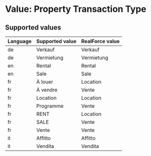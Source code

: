 # Value: Property Transaction Type

## Supported values

| Language | Supported value | RealForce value |
| :--- | :--- | :--- |
| de | Verkauf | Verkauf |
| de | Vermietung | Vermietung |
| en | Rental | Rental |
| en | Sale | Sale |
| fr | À louer | Location |
| fr | À vendre | Vente |
| fr | Location | Location |
| fr | Programme | Vente |
| fr | RENT | Location |
| fr | SALE | Vente |
| fr | Vente | Vente |
| it | Affitto | Affitto |
| it | Vendita | Vendita |
